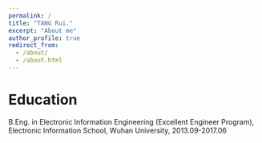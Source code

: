 ```yaml
---
permalink: /
title: "TANG Rui."
excerpt: "About me"
author_profile: true
redirect_from: 
  - /about/
  - /about.html
---
```


Education
======
B.Eng. in Electronic Information Engineering (Excellent Engineer Program), Electronic Information School, Wuhan University, 2013.09-2017.06
